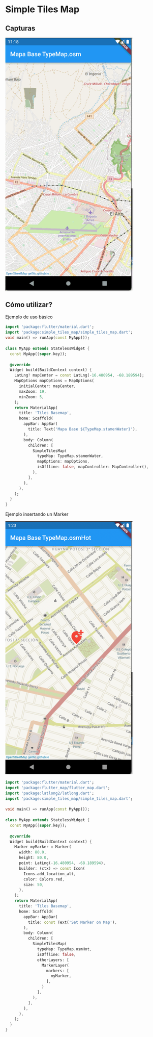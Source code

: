 # Simple Tiles Map

## Capturas

[<img src="https://raw.githubusercontent.com/danielquisbert/simple_tiles_map/main/capturas/capturas.gif" width="400" />](https://raw.githubusercontent.com/danielquisbert/simple_tiles_map/main/capturas/capturas.gif)


## Cómo utilizar?

Ejemplo de uso básico
```dart
import 'package:flutter/material.dart';
import 'package:simple_tiles_map/simple_tiles_map.dart';
void main() => runApp(const MyApp());

class MyApp extends StatelessWidget {
  const MyApp({super.key});

  @override
  Widget build(BuildContext context) {
    LatLng? mapCenter = const LatLng(-16.480954, -68.189594);
    MapOptions mapOptions = MapOptions(
      initialCenter: mapCenter,
      maxZoom: 19,
      minZoom: 5,
    );
    return MaterialApp(
      title: 'Tiles Basemap',
      home: Scaffold(
        appBar: AppBar(
          title: Text('Mapa Base ${TypeMap.stamenWater}'),
        ),
        body: Column(
          children: [
            SimpleTilesMap(
              typeMap: TypeMap.stamenWater,
              mapOptions: mapOptions,
              isOffline: false, mapController: MapController(),
            ),
          ],
        ),
      ),
    );
  }
}


```

Ejemplo insertando un Marker

[<img src="https://raw.githubusercontent.com/danielquisbert/simple_tiles_map/main/capturas/insert-marker.png" width="400" />](https://raw.githubusercontent.com/danielquisbert/simple_tiles_map/main/capturas/insert-marker.png)

```dart
import 'package:flutter/material.dart';
import 'package:flutter_map/flutter_map.dart';
import 'package:latlong2/latlong.dart';
import 'package:simple_tiles_map/simple_tiles_map.dart';

void main() => runApp(const MyApp());

class MyApp extends StatelessWidget {
  const MyApp({super.key});

  @override
  Widget build(BuildContext context) {
    Marker myMarker = Marker(
      width: 80.0,
      height: 80.0,
      point: LatLng(-16.480954, -68.189594),
      builder: (ctx) => const Icon(
        Icons.add_location_alt,
        color: Colors.red,
        size: 50,
      ),
    );
    return MaterialApp(
      title: 'Tiles Basemap',
      home: Scaffold(
        appBar: AppBar(
          title: const Text('Set Marker on Map'),
        ),
        body: Column(
          children: [
            SimpleTilesMap(
              typeMap: TypeMap.osmHot,
              isOffline: false,
              otherLayers: [
                MarkerLayer(
                  markers: [
                    myMarker,
                  ],
                )
              ],
            ),
          ],
        ),
      ),
    );
  }
}

```


